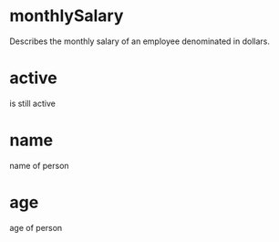 # monthlySalary

Describes the monthly salary of an employee denominated in dollars.

# active

is still active

# name 

name of person

# age 

age of person